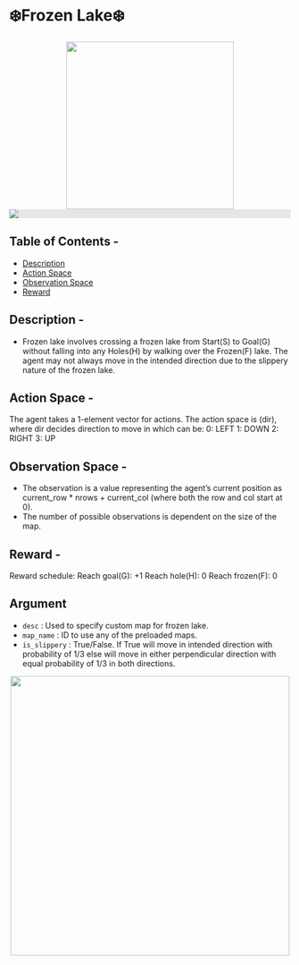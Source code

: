# ❄️Frozen Lake❄️
<p align="center">
<img src="https://i.imgur.com/4ko049P.png" width="300" height="300" align="Center"><br />
<img style="display: block;-webkit-user-select: none;margin: auto;background-color: hsl(0, 0%, 90%);" src="https://www.gymlibrary.dev/_images/frozen_lake.gif">
</p>

## Table of Contents -
- [Description](#description)
- [Action Space](#action-space)
- [Observation Space](#observation-space)
- [Reward](#reward)

## Description -
* Frozen lake involves crossing a frozen lake from Start(S) to Goal(G) without falling into any Holes(H) by walking over the Frozen(F) lake. The agent may not always move in the intended direction due to the slippery nature of the frozen lake.

## Action Space -
The agent takes a 1-element vector for actions. The action space is (dir), where dir decides direction to move in which can be:
0: LEFT
1: DOWN
2: RIGHT
3: UP

## Observation Space -
* The observation is a value representing the agent’s current position as current_row * nrows + current_col (where both the row and col start at 0).
* The number of possible observations is dependent on the size of the map.

## Reward -
Reward schedule:
Reach goal(G): +1
Reach hole(H): 0
Reach frozen(F): 0

## Argument
* ```desc``` : Used to specify custom map for frozen lake.
* ```map_name``` : ID to use any of the preloaded maps.
* ```is_slippery``` : True/False. If True will move in intended direction with probability of 1/3 else will move in either perpendicular direction with equal probability of 1/3 in both directions.

<p align="center">
<img src="https://i.imgur.com/84VkBoh.gif" width="500" height="500" align="Center">
</p>
